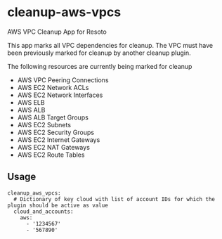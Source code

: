 # cleanup-aws-vpcs
AWS VPC Cleanup App for Resoto

This app marks all VPC dependencies for cleanup. The VPC must have been previously marked for cleanup by another cleanup plugin.

The following resources are currently being marked for cleanup

- AWS VPC Peering Connections
- AWS EC2 Network ACLs
- AWS EC2 Network Interfaces
- AWS ELB
- AWS ALB
- AWS ALB Target Groups
- AWS EC2 Subnets
- AWS EC2 Security Groups
- AWS EC2 Internet Gateways
- AWS EC2 NAT Gateways
- AWS EC2 Route Tables

## Usage

```
cleanup_aws_vpcs:
  # Dictionary of key cloud with list of account IDs for which the plugin should be active as value
  cloud_and_accounts:
    aws:
      - '1234567'
      - '567890'
```
